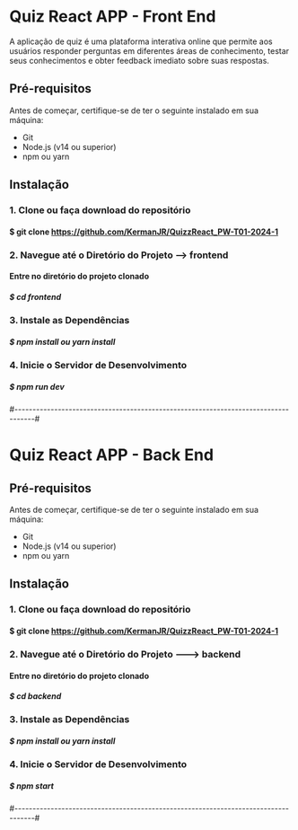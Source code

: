 
# Quiz React APP -  Front End
A aplicação de quiz é uma plataforma interativa online que permite aos usuários
responder perguntas em diferentes áreas de conhecimento, testar seus
conhecimentos e obter feedback imediato sobre suas respostas.

## Pré-requisitos

Antes de começar, certifique-se de ter o seguinte instalado em sua máquina:

- Git
- Node.js (v14 ou superior)
- npm ou yarn

## Instalação

### 1. Clone ou faça download do repositório
 #### $ git clone https://github.com/KermanJR/QuizzReact_PW-T01-2024-1


### 2. Navegue até o Diretório do Projeto --> frontend
#### Entre no diretório do projeto clonado
##### $ cd frontend

### 3. Instale as Dependências

 ##### $ npm install ou yarn install

### 4. Inicie o Servidor de Desenvolvimento

 ##### $ npm run dev

#-----------------------------------------------------------------------------------#
 # Quiz React APP -  Back End

## Pré-requisitos

Antes de começar, certifique-se de ter o seguinte instalado em sua máquina:

- Git
- Node.js (v14 ou superior)
- npm ou yarn

## Instalação

### 1. Clone ou faça download do repositório
 #### $ git clone https://github.com/KermanJR/QuizzReact_PW-T01-2024-1


### 2. Navegue até o Diretório do Projeto ---> backend
#### Entre no diretório do projeto clonado
##### $ cd backend

### 3. Instale as Dependências

 ##### $ npm install ou yarn install

### 4. Inicie o Servidor de Desenvolvimento

 ##### $ npm start

#-----------------------------------------------------------------------------------#